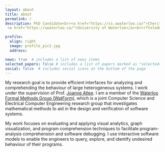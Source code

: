 ```yaml
---
layout: about
title: about
permalink: /
description: PhD Candidate<br><a href="https://cs.uwaterloo.ca/">Cheriton School of Computer Science</a><br>
 <a href="https://uwaterloo.ca/">University of Waterloo</a><br>rftoledo@uwaterloo.ca

profile:
  align: right
  image: profile_pic2.jpg
  address: 

news: true  # includes a list of news items
selected_papers: false # includes a list of papers marked as "selected={true}"
social: false  # includes social icons at the bottom of the page
---
```


<!-- Write your biography here. Tell the world about yourself. Link to your favorite [subreddit](http://reddit.com){:target="\_blank"}. You can put a picture in, too. The code is already in, just name your picture `prof_pic.jpg` and put it in the `img/` folder.

Put your address / P.O. box / other info right below your picture. You can also disable any these elements by editing `profile` property of the YAML header of your `_pages/about.md`. Edit `_bibliography/papers.bib` and Jekyll will render your [publications page](/al-folio/publications/) automatically.

Link to your social media connections, too. This theme is set up to use [Font Awesome icons](http://fortawesome.github.io/Font-Awesome/){:target="\_blank"} and [Academicons](https://jpswalsh.github.io/academicons/){:target="\_blank"}, like the ones below. Add your Facebook, Twitter, LinkedIn, Google Scholar, or just disable all of them. -->

<!-- My research interests are in software engineering with a particular focus on improving the quality of software.
Much of my work focuses on modelling software in terms of its features and on detecting, resolving, and managing feature interactions -- where the goal is to support the rapid development of new features / services / modular components that are oblivious of each other yet interoperate well. Applications of this work include feature-rich systems, systems-of-systems, and Internet of Things. My group develops theories of composition, analyses to detect feature interactions, architectures to coordinate features and resolve interactions, and proof systems for interoperability.

Dr. Storey’s research goal is to understand how technology can help people explore, understand, and share complex information and knowledge. She evaluates and applies techniques from knowledge engineering, social software, and visual interface design to applications such as collaborative software development, program comprehension, biomedical ontology development, and learning in Web-based environments.  -->

<!-- I study how humans interact with code and design new ways to build software. I work at the intersection of software engineering and human-computer interaction.

I use behavioral methods to study developers as users of their programming tools, understand what makes designing, implementing, and debugging software hard, and re-envision the relationship between developers and code. A key focus of my work has been designing new techniques to view and manipulate code. I have pioneered the design of crowdsourced programming environments, which reify developer’s design knowledge, strategies, and mental models in explicit forms which can be manipulated by program analysis tools and connected to code. -->

My research goal is to provide efficient interfaces for analyzing and comprehending the behaviour of large heterogeneous systems. I work under the supervision of Prof. [Joanne Atlee](https://cs.uwaterloo.ca/~jmatlee/index.shtml). I am a member of the [Waterloo Formal Methods Group (WatForm)](https://watform.uwaterloo.ca/), which is a joint Computer Science and Electrical Computer Engineering research group that investigates mathematical methods to aid in the design and verification of software systems.

My work focuses on evaluating and applying visual analytics, graph visualization, and program comprehension techniques to facilitate program-analysis comprehension and software debugging. I use interactive software models to enable the engineers to query, explore, and identify undesired behaviour of their programs.
